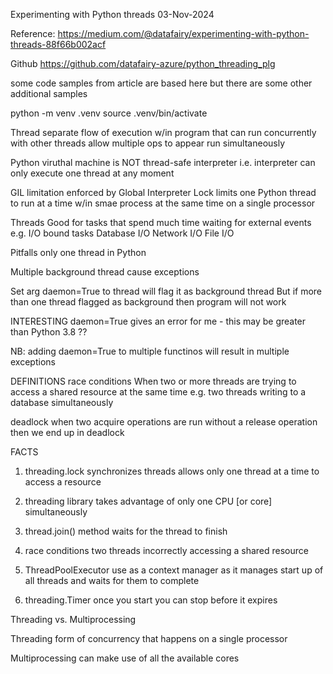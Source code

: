 Experimenting with Python threads
03-Nov-2024

Reference:
https://medium.com/@datafairy/experimenting-with-python-threads-88f66b002acf

Github
https://github.com/datafairy-azure/python_threading_plg

some code samples from article are based here
but there are some other additional samples


python -m venv .venv
source .venv/bin/activate

Thread
separate flow of execution w/in program that can run concurrently
with other threads allow multiple ops to appear run simultaneously

Python viruthal machine is NOT thread-safe interpreter
i.e. interpreter can only execute one thread at any moment

GIL
limitation enforced by Global Interpreter Lock
limits one Python thread to run at a time w/in smae process
at the same time on a single processor


Threads
Good for tasks that spend much time waiting for external events
e.g. I/O bound tasks
Database    I/O
Network     I/O
File        I/O


Pitfalls
only one thread in Python

Multiple background thread cause exceptions

Set arg daemon=True to thread will flag it as background thread
But if more than one thread flagged as background then program will not work

INTERESTING
daemon=True
gives an error for me - this may be greater than Python 3.8 ??

NB: adding daemon=True to multiple functinos will result in multiple exceptions


DEFINITIONS
race conditions
When two or more threads are trying to access a shared resource at the same time
e.g.
two threads writing to a database simultaneously


deadlock
when two acquire operations are run without a release operation then we end up in deadlock 


FACTS
01. threading.lock
synchronizes threads 
allows only one thread at a time to access a resource

02. threading
library takes advantage of only one CPU [or core] simultaneously

03. thread.join()
method waits for the thread to finish

04. race conditions
two threads incorrectly accessing a shared resource

05. ThreadPoolExecutor
use as a context manager as it manages start up of all threads and waits for them to complete

06. threading.Timer
once you start you can stop before it expires


Threading vs. Multiprocessing

Threading
form of concurrency that happens on a single processor

Multiprocessing
can make use of all the available cores

